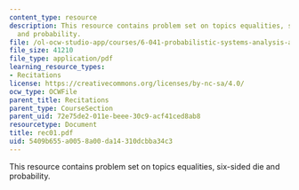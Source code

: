 ```yaml
---
content_type: resource
description: This resource contains problem set on topics equalities, six-sided die
  and probability.
file: /ol-ocw-studio-app/courses/6-041-probabilistic-systems-analysis-and-applied-probability-spring-2006/5409b655a0058a00da14310dcbba34c3_rec01.pdf
file_size: 41210
file_type: application/pdf
learning_resource_types:
- Recitations
license: https://creativecommons.org/licenses/by-nc-sa/4.0/
ocw_type: OCWFile
parent_title: Recitations
parent_type: CourseSection
parent_uid: 72e75de2-011e-beee-30c9-acf41ced8ab8
resourcetype: Document
title: rec01.pdf
uid: 5409b655-a005-8a00-da14-310dcbba34c3
---
```

This resource contains problem set on topics equalities, six-sided die and probability.
